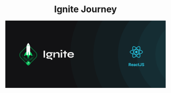 <h1 align="center">Ignite Journey</h1>

<div align="center" id="top"> 
  <img src="./assets/ignite.png" alt="Ignite Journey" />

</div>
